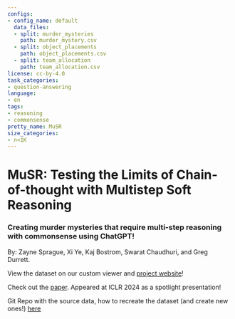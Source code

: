 ```yaml
---
configs:
- config_name: default
  data_files:
  - split: murder_mysteries
    path: murder_mystery.csv
  - split: object_placements
    path: object_placements.csv
  - split: team_allocation
    path: team_allocation.csv
license: cc-by-4.0
task_categories:
- question-answering
language:
- en
tags:
- reasoning
- commonsense
pretty_name: MuSR
size_categories:
- n<1K
---
```


# MuSR: Testing the Limits of Chain-of-thought with Multistep Soft Reasoning

### Creating murder mysteries that require multi-step reasoning with commonsense using ChatGPT!
By: Zayne Sprague, Xi Ye, Kaj Bostrom, Swarat Chaudhuri, and Greg Durrett.

View the dataset on our custom viewer and [project website](https://zayne-sprague.github.io/MuSR/)!

Check out the [paper](https://arxiv.org/abs/2310.16049). Appeared at ICLR 2024 as a spotlight presentation!

Git Repo with the source data, how to recreate the dataset (and create new ones!) [here](https://github.com/Zayne-sprague/MuSR)